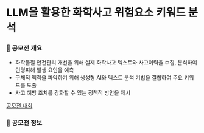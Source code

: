 # LLM을 활용한 화학사고 위험요소 키워드 분석

### 📌 공모전 개요
- 화학물질 안전관리 개선을 위해 실제 화학사고 텍스트와 사고이력을 수집, 분석하여 인명피해 발생 요인을 예측 
- 구체적 맥락을 파악하기 위해 생성형 AI와 텍스트 분석 기법을 결합하여 주요 키워드를 도출 
- 사고 예방 조치를 강화할 수 있는 정책적 방안을 제시

[공모전 대회](https://konetic.or.kr/ecothon/main.do)


### 📌 공모전 정보
